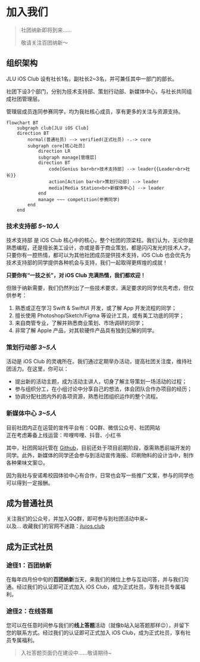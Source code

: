<script setup>
import dualQRCode from '../components/dualQRCode.vue';
</script>

# 加入我们

> 社团纳新即将到来……
> 
> 敬请关注百团纳新～

[//]: # (## 社团福利)

## 组织架构

JLU iOS Club 设有社长1名，副社长2~3名，并可兼任其中一部门的部长。

社团下设3个部门，分别为技术支持部、策划行动部、新媒体中心，与社长共同组成社团管理层。

管理层成员连同参赛同学，均为我社核心成员，享有更多的关注与资源支持。

```mermaid
flowchart BT
    subgraph club[JLU iOS Club]
    direction BT
        normal(普通社员) --> verified(正式社员) -.-> core
        subgraph core[核心社员]
            direction LR
            subgraph manage[管理层]
            direction BT
                code[Genius bar<br>技术支持部] --> leader{{Leader<br>社长}}
                action[Action bar<br>策划行动部] --> leader
                media[Media Station<br>新媒体中心] --> leader
            end
            manage ~~~ competition(参赛同学)
        end
    end
```
### 技术支持部 _5~10人_

技术支持部 是 iOS Club 核心中的核心，整个社团的顶梁柱。我们认为，无论你是熟悉编程，还是擅长美工设计，亦或是善于商业策划，都是闪闪发光的技术人才。只要你有一腔热情，都可以为其他社团成员提供技术支持，iOS Club 也会优先为技术支持部的同学提供各种机会与支持，我们一起取得更辉煌的成就！

**只要你有“一技之长”，对 iOS Club 充满热情，我们都欢迎！**

但限于纳新需要，我们仍然列出了一些技术要求，满足要求的同学优先考虑，但仅供参考：

1. 熟悉或正在学习 Swift & SwiftUI 开发，或了解 App 开发流程的同学；
2. 擅长使用 Photoshop/Sketch/Figma 等设计工具，或有美工功底的同学；
3. 来自商管专业，了解并熟悉商业策划、市场调研的同学；
4. 非常了解 Apple 产品，对其软硬件产品具有独到见解的同学。

### 策划行动部 _3~5人_

活动是 iOS Club 的灵魂所在。我们通过定期举办活动，提高社团关注度，维持社团活力。在这里，你可以：

- 提出新的活动主题，成为活动主讲人，切身了解主导策划一场活动的过程；
- 参与组织分工，在小组讨论中分享自己的想法，体会团队合作办项目的经历；
- 协调分配社团内外的各项资源，熟悉社团组织运作的整个流程。

### 新媒体中心 _3~5人_

目前社团内正在运营的宣传平台有：QQ群、微信公众号、社团网站
<br>正在考虑筹备上线运营：哔哩哔哩、抖音、小红书

其中，社团网站托管在 [Github](https://github.com/AQiu-2003/JLUiOSClub_Web/)，目前还处于项目前期阶段，亟需熟悉前端开发的同学。此外，新媒体的同学还会参与到活动宣传海报、印刷物料的设计当中，制作各种果味文案😉。

因为我社与安诺希校园体验中心有合作，日常也会写一些推广文案，参与的同学也可以得到一定报酬。


## 成为普通社员

关注我们的公众号，并加入QQ群，即可参与到社团活动中来~
<br>以及… 收藏我们的官网不迷路：[jluios.club](https://www.jluios.club/)

<dualQRCode/>

## 成为正式社员

### 途径1：百团纳新

在每年四月份中旬的**百团纳新**当天，来我们的摊位上参与互动问答，并与我们沟通。经过我们的认证即可正式加入 iOS Club，成为正式社员，享有社员专属福利。

### 途径2：在线答题

您可以在任意时间参与我们的**线上答题**活动（就像b站入站答题那样😉），并留下您的联系方式。经过我们的认证即可正式加入 iOS Club，成为正式社员，享有社员专属福利。

> 入社答题页面仍在建设中……敬请期待~